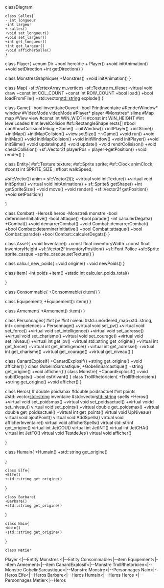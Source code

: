 classDiagram
    
    class Salles{
    - int longueur
    -int largeur
    + salles()
    +void set_longueur()
    +void set_largeur()
    +int get_longueur()
    +int get_largeur()
    +void afficherSalle()
    }

  class Player{
    +enum Dir
    +bool heroIdle
    + Player()
    +void initAnimation()
    +void setDirection
    +int getDirection()
  }

  class MonstresGraphique{
    +Monstres()
    +void initAnimation()
  }

  class Map{
    -sf::VertexArray m_vertices
    -sf::Texture m_tileset
    -virtual void draw
    +const int COL_COUNT
    +const int ROW_COUNT
    +bool load()
    +bool loadFromFile()
    +std::vector<std::string> explode()
  }

  class Game{
    -bool inventtaireOuvert
    -bool PrintInventaire
    #RenderWindow* window
    #VideoMode videoMode
    #Player* player
    #Monstres* slime
    #Map map
    #View view
    #const int WIN_WIDTH
    #const int WIN_HEIGHT
    #int levelLoaded
    #int levelColision
    #sf::RectangleShape rects[]
    #bool canShowCollisionDebug
    +Game()
    +initWindow()
    +initPlayer()
    +initSlime()
    +initMap()
    +initMapColision()
    +view.setSize()
    +~Game()
    +void run()
    +void initMap()
    +void initMapColision()
    +void initWindow()
    +void initPlayer()
    +void initSlime()
    +void updateInput()
    +void update()
    +void rendrColisison()
    +void checkCollision()
    +sf::Vector2f playerPos = player->getPosition()
    +void render()
  }

  class Entity{
     #sf::Texture texture;
 #sf::Sprite sprite;
 #sf::Clock animClock;
 #const int SPRITE_SIZE ;
 #float walkSpeed;

 #sf::Vector2i anim = sf::Vector2i();
    +virtual void initTexture()
    +virtual void initSprite()
    +virtual void initAnimation()
    +   sf::Sprite& getShape()
    +int getSpriteSize()
    +void move()
    +void render()
    +sf::Vector2f getPosition()
    +void setPosition()

  }

  class Combat{
    -Heros& heros
    -Monstre& monstre
    -bool determinerInitiative()
    -bool attaque()
    -bool parade()
    -int calculerDegats()
    +Combat()
    +void demarrerCombat()
    +void Combat::demarrerCombat()
    +bool Combat::determinerInitiative()
    +bool Combat::attaque()
    +bool Combat::parade()
    +bool Combat::calculerDegats()
  }

  class Asset{
    +void Inventaire()
    +const float inventoryWidth
    +const float inventoryHeight
    +sf::Vector2f inventoryPosition()
    +sf::Font Police
    +sf::Sprite sprite_casque
    +sprite_casque.setTexture()
  }

  class calcul_new_poids{
    +void origine()
    +void newPoids()
  }

  class item{
    -int poids
    +item()
    +static int calculer_poids_total()

  }

  class Consommable{
    +Consommable():item()
  }

  class Equipement{
    +Equipement(): item()
  }

  class Armement{
    +Armement() :item()
  }

  class Personnages{
    #int pv
    #int niveau
    #std::unordered_map<std::string, int> competences
    + Personnage()
    +virtual void set_pv()
    +virtual void set_force()
    +virtual void set_intelligence()
    +virtual void set_adresse()
    +virtual void set_charisme()
    +virtual void set_courage()
    +virtual void set_niveau()
    +virtual int get_pv()
    +virtual std::string get_origine()
    +virtual int get_force()
    +virtual int get_intelligence()
    +virtual int get_adresse()
    +virtual int get_charisme()
    +virtual get_courage()
    +virtual get_niveau()
  }

  class CanardExplosif{
    +CanardExplosif()
    +string get_origine()
    +void afficher()
  }
    class GobelinSarcastique{
    +GobelinSarcastique()
    +string get_origine()
    +void afficher()
  }
    class Monstre{
    +CanardExplosif()
    +void subitDegats()
    +bool estVivant()
  }
    class TrollRhetoricien{
    +TrollRhetoricien()
    +string get_origine()
    +void afficher()
  }

  class Heros{
    # double poidsmax
    #double poidsactuel
    #int points
    #std::vector<std::string> inventaire
	#std::vector<std::string> spells
    +Heros()
    +virtual void set_poidsmax()
    +virtual void set_poidsactuel()
    +virtual voidd set_niveau()
    virtual void set_points()
    +virtual double get_poidsmax()
    +virtual double get_poidsactuel()
    +virtual int get_points()
    virtual void UpNiveau()
    virtual void ajoutPoint()
    virtual void AddSpells()
    virtual void afficherInventaire()
    virtual void afficherSpells()
    virtual std::strinf get_origine()
    virtual int JetCOU()
    virtual int JetINT()
    virtual int JetCHA()
    virtual int JetFO()
    virtual void TestdeJet()
    virtual void afficher()

  }

  class Humain{
    +Humain()
    +std::string get_origine()

  }

    class Elfe{
    +Elfe()
    +std::string get_origine()
    
  }

    class Barbare{
    +Barbare()
    +std::string get_origine()
    
  }

    class Nain{
    +Nain()
    +std::string get_origine()
    
  }

    class Metier

Player <|--Entity
Monstres <|--Entity
Consommable<|--item
Equipement<|--item
Armement<|--item
CanardExplosif<|--Monstre
TrollRhetoricien<|--Monstre
GobelinSarcastique<|--Monstre
Monstre<|--Personnages
Nain<|--Heros
Elfe<|--Heros
Barbare<|--Heros
Humain<|--Heros
Heros <|-- Personnages
Metier<|--Heros
